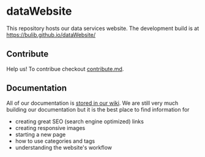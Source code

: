 # dataWebsite 

This repository hosts our data services website. The development build is at https://bulib.github.io/dataWebsite/

## Contribute 

Help us! To contribue checkout [contribute.md](contribute.md).  

## Documentation 

All of our documentation is [stored in our wiki](https://github.com/bulib/dataWebsite/wiki). We are still very much building our documentation but it is the best place to find information for 

+ creating great SEO (search engine optimized) links
+ creating responsive images 
+ starting a new page 
+ how to use categories and tags 
+ understanding the website's workflow 
